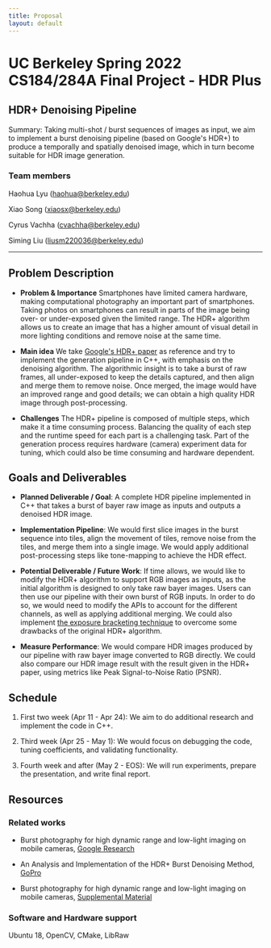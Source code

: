 ```yaml
---
title: Proposal
layout: default
---
```


# UC Berkeley Spring 2022 CS184/284A Final Project - HDR Plus

## HDR+ Denoising Pipeline

Summary: Taking multi-shot / burst sequences of images as input, we aim to implement a burst denoising pipeline (based on Google's HDR+) to produce a temporally and spatially denoised image, which in turn become suitable for HDR image generation. 

### Team members
Haohua Lyu ([haohua@berkeley.edu](mailto:haohua@berkeley.edu))

Xiao Song ([xiaosx@berkeley.edu](mailto:xiaosx@berkeley.edu))

Cyrus Vachha ([cvachha@berkeley.edu](mailto:cvachha@berkeley.edu))

Siming Liu ([liusm220036@berkeley.edu](mailto:liusm220036@berkeley.edu))

---

## Problem Description

* **Problem & Importance**
Smartphones have limited camera hardware, making computational photography an important part of smartphones. Taking photos on smartphones can result in parts of the image being over- or under-exposed given the limited range. The HDR+ algorithm allows us to create an image that has a higher amount of visual detail in more lighting conditions and remove noise at the same time.

* **Main idea**
We take [Google's HDR+ paper](https://static.googleusercontent.com/media/hdrplusdata.org/en//hdrplus.pdf) as reference and try to implement the generation pipeline in C++, with emphasis on the denoising algorithm. The algorithmic insight is to take a burst of raw frames, all under-exposed to keep the details captured, and then align and merge them to remove noise. Once merged, the image would have an improved range and good details; we can obtain a high quality HDR image through post-processing.
 
* **Challenges**
The HDR+ pipeline is composed of multiple steps, which make it a time consuming process. Balancing the quality of each step and the runtime speed for each part is a challenging task. Part of the generation process requires hardware (camera) experiment data for tuning, which could also be time consuming and hardware dependent. 

## Goals and Deliverables

* **Planned Deliverable / Goal**: A complete HDR pipeline implemented in C++ that takes a burst of bayer raw image as inputs and outputs a denoised HDR image. 
  
* **Implementation Pipeline**: We would first slice images in the burst sequence into tiles, align the movement of tiles, remove noise from the tiles, and merge them into a single image. We would apply additional post-processing steps like tone-mapping to achieve the HDR effect. 

* **Potential Deliverable / Future Work**: If time allows, we would like to modify the HDR+ algorithm to support RGB images as inputs, as the initial algorithm is designed to only take raw bayer images. Users can then use our pipeline with their own burst of RGB inputs. In order to do so, we would need to modify the APIs to account for the different channels, as well as applying additional merging. We could also implement [the exposure bracketing technique](https://ai.googleblog.com/2021/04/hdr-with-bracketing-on-pixel-phones.html) to overcome some drawbacks of the original HDR+ algorithm.

* **Measure Performance**: We would compare HDR images produced by our pipeline with raw bayer image converted to RGB directly. We could also compare our HDR image result with the result given in the HDR+ paper, using metrics like Peak Signal-to-Noise Ratio (PSNR).  


## Schedule

1. First two week (Apr 11 - Apr 24): We aim to do additional research and implement the code in C++. 

2. Third week (Apr 25 - May 1): We would focus on debugging the code, tuning coefficients, and validating functionality.

3. Fourth week and after (May 2 - EOS): We will run experiments, prepare the presentation, and write final report. 


## Resources

### Related works
- Burst photography for high dynamic range and low-light imaging on mobile cameras, [Google Research](https://static.googleusercontent.com/media/hdrplusdata.org/en//hdrplus.pdf)

- An Analysis and Implementation of the HDR+ Burst Denoising Method, [GoPro](https://arxiv.org/abs/2110.09354)

- Burst photography for high dynamic range and low-light imaging on mobile cameras, [Supplemental Material](https://static.googleusercontent.com/media/hdrplusdata.org/en//hdrplus_supp.pdf)

### Software and Hardware support
Ubuntu 18, OpenCV, CMake, LibRaw
